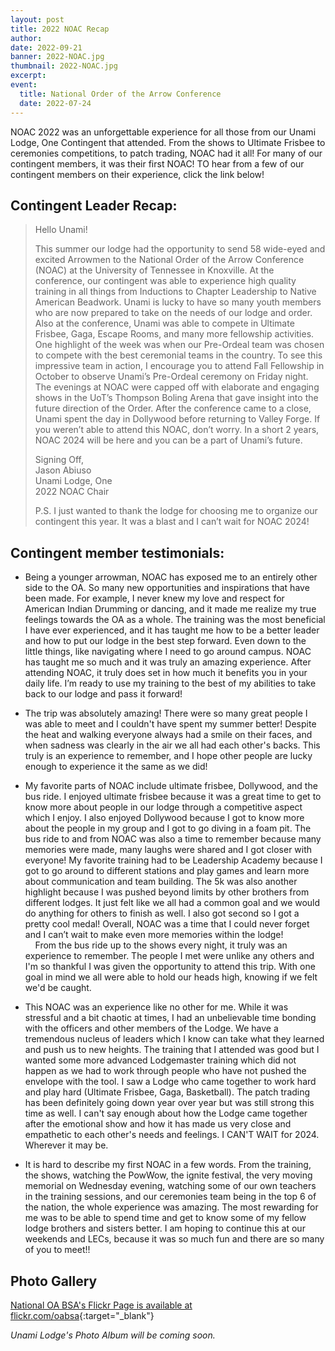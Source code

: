 ```yaml
---
layout: post
title: 2022 NOAC Recap
author:
date: 2022-09-21
banner: 2022-NOAC.jpg
thumbnail: 2022-NOAC.jpg
excerpt: 
event:
  title: National Order of the Arrow Conference
  date: 2022-07-24
---
```


NOAC 2022 was an unforgettable experience for all those from our Unami Lodge, One Contingent that attended. From the shows to Ultimate Frisbee to ceremonies competitions, to patch trading, NOAC had it all! For many of our contingent members, it was their first NOAC! TO hear from a few of our contingent members on their experience, click the link below!

## Contingent Leader Recap:

<blockquote>

Hello Unami!

This summer our lodge had the opportunity to send 58 wide-eyed and excited Arrowmen to the National Order of the Arrow Conference (NOAC) at the University of Tennessee in Knoxville. At the conference, our contingent was able to experience high quality training in all things from Inductions to Chapter Leadership to Native American Beadwork. Unami is lucky to have so many youth members who are now prepared to take on the needs of our lodge and order. Also at the conference, Unami was able to compete in Ultimate Frisbee, Gaga, Escape Rooms, and many more fellowship activities. One highlight of the week was when our Pre-Ordeal team was chosen to compete with the best ceremonial teams in the country. To see this impressive team in action, I encourage you to attend Fall Fellowship in October to observe Unami’s Pre-Ordeal ceremony on Friday night. The evenings at NOAC were capped off with elaborate and engaging shows in the UoT’s Thompson Boling Arena that gave insight into the future direction of the Order. After the conference came to a close, Unami spent the day in Dollywood before returning to Valley Forge. If you weren’t able to attend this NOAC, don’t worry. In a short 2 years, NOAC 2024 will be here and you can be a part of Unami’s future. 

Signing Off,  
Jason Abiuso  
Unami Lodge, One  
2022 NOAC Chair

P.S. I just wanted to thank the lodge for choosing me to organize our contingent this year. It was a blast and I can’t wait for NOAC 2024!

</blockquote>

## Contingent member testimonials:


- Being a younger arrowman, NOAC has exposed me to an entirely other side to the OA. So many new opportunities and inspirations that have been made. For example, I never knew my love and respect for American Indian Drumming or dancing, and it made me realize my true feelings towards the OA as a whole. The training was the most beneficial I have ever experienced, and it has taught me how to be a better leader and how to put our lodge in the best step forward. Even down to the little things, like navigating where I need to go around campus. NOAC has taught me so much and it was truly an amazing experience. After attending NOAC, it truly does set in how much it benefits you in your daily life. I’m ready to use my training to the best of my abilities to take back to our lodge and pass it forward!

- The trip was absolutely amazing! There were so many great people I was able to meet and I couldn't have spent my summer better! Despite the heat and walking everyone always had a smile on their faces, and when sadness was clearly in the air we all had each other's backs. This truly is an experience to remember, and I hope other people are lucky enough to experience it the same as we did!

- My favorite parts of NOAC include ultimate frisbee, Dollywood, and the bus ride. I enjoyed ultimate frisbee because it was a great time to get to know more about people in our lodge through a competitive aspect which I enjoy. I also enjoyed Dollywood because I got to know more about the people in my group and I got to go diving in a foam pit. The bus ride to and from NOAC was also a time to remember because many memories were made, many laughs were shared and I got closer with everyone! My favorite training had to be Leadership Academy because I got to go around to different stations and play games and learn more about communication and team building. The 5k was also another highlight because I was pushed beyond limits by other brothers from different lodges. It just felt like we all had a common goal and we would do anything for others to finish as well. I also got second so I got a pretty cool medal! Overall, NOAC was a time that I could never forget and I can’t wait to make even more memories within the lodge!  
&nbsp;&nbsp;&nbsp;&nbsp;From the bus ride up to the shows every night, it truly was an experience to remember. The people I met were unlike any others and I'm so thankful I was given the opportunity to attend this trip. With one goal in mind we all were able to hold our heads high, knowing if we felt we'd be caught.

- This NOAC was an experience like no other for me. While it was stressful and a bit chaotic at times, I had an unbelievable time bonding with the officers and other members of the Lodge. We have a tremendous nucleus of leaders which I know can take what they learned and push us to new heights. The training that I attended was good but I wanted some more advanced Lodgemaster training which did not happen as we had to work through people who have not pushed the envelope with the tool. I saw a Lodge who came together to work hard and play hard (Ultimate Frisbee, Gaga, Basketball). The patch trading has been definitely going down year over year but was still strong this time as well. I can't say enough about how the Lodge came together after the emotional show and how it has made us very close and empathetic to each other's needs and feelings. I CAN'T WAIT for 2024. Wherever it may be.

- It is hard to describe my first NOAC in a few words. From the training, the shows, watching the PowWow, the ignite festival, the very moving memorial on Wednesday evening, watching some of our own teachers in the training sessions, and our ceremonies team being in the top 6 of the nation, the whole experience was amazing. The most rewarding for me was to be able to spend time and get to know some of my fellow lodge brothers and sisters better. I am hoping to continue this at our weekends and LECs, because it was so much fun and there are so many of you to meet!!

## Photo Gallery

[National OA BSA's Flickr Page is available at flickr.com/oabsa](https://flickr.com/photos/oabsa/albums){:target="_blank"}

*Unami Lodge's Photo Album will be coming soon.*

